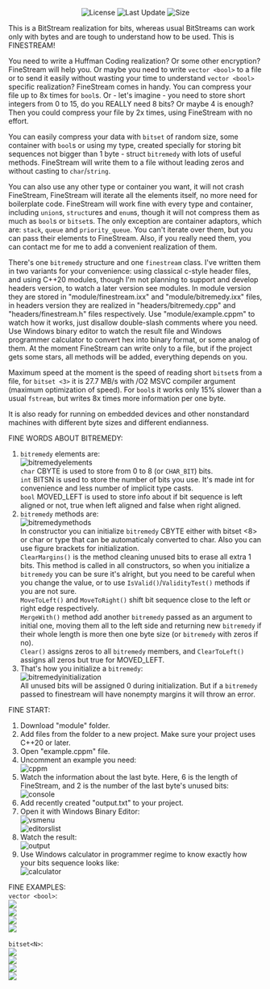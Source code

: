<p align="center">
   <img src="https://img.shields.io/badge/License-MIT-green" alt="License">
   <img src="https://img.shields.io/github/last-commit/redmms/FineStream" alt="Last Update">
   <img src="https://img.shields.io/github/languages/code-size/redmms/FineStream" alt="Size">

</p>

This is a BitStream realization for bits, whereas usual BitStreams can work only with bytes and are tough to understand how to be used.
This is FINESTREAM!

You need to write a Huffman Coding realization? Or some other encryption? FineStream will help you. Or maybe you need to write ``vector <bool>`` to a file or to send it easily without wasting your time to understand ``vector <bool>`` specific realization? FineStream comes in handy. You can compress your file up to 8x times for ``bool``s. Or - let's imagine - you need to store short integers from 0 to 15, do you REALLY need 8 bits? Or maybe 4 is enough? Then you could compress your file by 2x times, using FineStream with no effort.

You can easily compress your data with ``bitset`` of random size, some container with ``bool``s or using my type, created specially for storing bit sequences not bigger than 1 byte - struct ``bitremedy`` with lots of useful methods. FineStream will write them to a file without leading zeros and without casting to ``char``/``string``.

You can also use any other type or container you want, it will not crash FineStream, FineStream will iterate all the elements itself, no more need for boilerplate code. FineStream will work fine with every type and container, including ``union``s, ``struct``ures and ``enum``s, though it will not compress them as much as ``bool``s or ``bitset``s. The only exception are container adaptors, which are: ``stack``, ``queue`` and ``priority_queue``. You can't iterate over them, but you can pass their elements to FineStream. Also, if you really need them, you can contact me for me to add a convenient realization of them.

There's one ``bitremedy`` structure and one ``finestream`` class. I've written them in two variants for your convenience: using classical c-style header files, and using C++20 modules, though I'm not planning to support and develop headers version, to watch a later version see modules. In module version they are stored in "module/finestream.ixx" and "module/bitremedy.ixx" files, in headers version they are realized in "headers/bitremedy.cpp" and "headers/finestream.h" files respectively. Use "module/example.cppm" to watch how it works, just disallow double-slash comments where you need. Use Windows binary editor to watch the result file and Windows programmer calculator to convert hex into binary format, or some analog of them. At the moment FineStream can write only to a file, but if the project gets some stars, all methods will be added, everything depends on you.

Maximum speed at the moment is the speed of reading short ``bitset``s from a file, for ``bitset <3>`` it is 27.7 MB/s with /O2 MSVC compiler argument (maximum optimization of speed). For ``bool``s it works only 15% slower than a usual ``fstream``, but writes 8x times more information per one byte.

It is also ready for running on embedded devices and other nonstandard machines with different byte sizes and different endianness.

FINE WORDS ABOUT BITREMEDY:
1) ``bitremedy`` elements are:  
![bitremedyelements](/pictures/00about_bitremedy/0.jpg)  
``char`` CBYTE is used to store from 0 to 8 (or ``CHAR_BIT``) bits.  
``int`` BITSN is used to store the number of bits you use. It's made int for convenience and less number of implicit type casts.  
``bool`` MOVED_LEFT is used to store info about if bit sequence is left aligned or not, true when left aligned and false when right aligned.  
2) ``bitremedy`` methods are:  
![bitremedymethods](/pictures/00about_bitremedy/1.jpg)  
In constructor you can initialize ``bitremedy`` CBYTE either with bitset <8> or char or type that can be automaticaly converted to char. Also you can use figure brackets for initialization.  
``ClearMargins()`` is the method cleaning unused bits to erase all extra 1 bits. This method is called in all constructors, so when you initialize a ``bitremedy`` you can be sure it's alright, but you need to be careful when you change the value, or to use ``IsValid()``/``ValidityTest()`` methods if you are not sure.  
``MoveToLeft()`` and ``MoveToRight()`` shift bit sequence close to the left or right edge respectively.  
``MergeWith()`` method add another ``bitremedy`` passed as an argument to initial one, moving them all to the left side and returning new ``bitremedy`` if their whole length is more then one byte size (or ``bitremedy`` with zeros if no).  
``Clear()`` assigns zeros to all ``bitremedy`` members, and ``ClearToLeft()`` assigns all zeros but true for MOVED_LEFT.  
3) That's how you initialize a ``bitremedy``:  
![bitremedyinitialization](/pictures/00about_bitremedy/2.jpg)  
All unused bits will be assigned 0 during initialization. But if a ``bitremedy`` passed to finestream will have nonempty margins it will throw an error.  
  
  
FINE START:
1) Download "module" folder.  
2) Add files from the folder to a new project. Make sure your project uses C++20 or later.  
3) Open "example.cppm" file.  
4) Uncomment an example you need:  
![cppm](/pictures/0bitremedy/0.jpg)  
5) Watch the information about the last byte. Here, 6 is the length of FineStream, and 2 is the number of the last byte's unused bits:  
![console](/pictures/0bitremedy/1.jpg)  
6) Add recently created "output.txt" to your project.  
7) Open it with Windows Binary Editor:  
![vsmenu](/pictures/0bitremedy/2.jpg)  
![editorslist](/pictures/0bitremedy/3.jpg)  
8) Watch the result:  
![output](/pictures/0bitremedy/4.jpg)  
9) Use Windows calculator in programmer regime to know exactly how your bits sequence looks like:  
![calculator](/pictures/0bitremedy/5.jpg)  


  
FINE EXAMPLES:  
``vector <bool>``:  
![](/pictures/1vector_bool/0.jpg)  
![](/pictures/1vector_bool/1.jpg)  
![](/pictures/1vector_bool/2.jpg)  
![](/pictures/1vector_bool/3.jpg)  
  
  
  
``bitset<N>``:  
![](/pictures/2bitset/0.jpg)  
![](/pictures/2bitset/1.jpg)  
![](/pictures/2bitset/2.jpg)  
![](/pictures/2bitset/3.jpg)  
